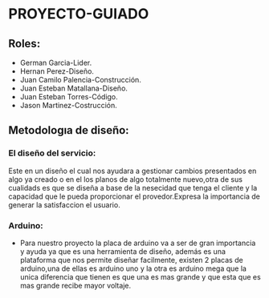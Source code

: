 # PROYECTO-GUIADO
## Roles:
+ German Garcia-Lider.
+ Hernan Perez-Diseño.
+ Juan Camilo Palencia-Construcción.
+ Juan Esteban Matallana-Diseño.
+ Juan Esteban Torres-Código.
+ Jason Martinez-Costrucción.
## Metodologıa de diseño:
### El diseño del servicio:
Este en un diseño el cual nos ayudara a gestionar cambios presentados en algo ya creado o en el los planos de algo totalmente nuevo,otra de sus cualidads es que se diseña a base de la nesecidad que tenga el cliente y la capacidad que le pueda proporcionar el provedor.Expresa la importancia de generar la satisfaccion el usuario.
### Arduino:
+ Para nuestro proyecto la placa de arduino va a ser de gran importancia y ayuda ya que es una herramienta de diseño, además es una plataforma que nos permite diseñar facilmente, existen 2 placas de arduino,una de ellas es arduino uno y la otra es arduino mega que la unica diferencia que tienen es que una es mas grande y que esta que es mas grande recibe mayor voltaje.
